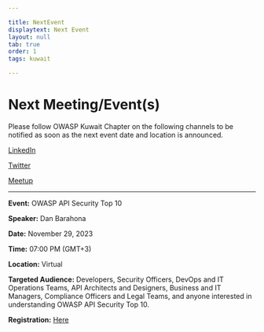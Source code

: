 ```yaml
---

title: NextEvent
displaytext: Next Event
layout: null
tab: true
order: 1
tags: kuwait

---
```


# Next Meeting/Event(s)

Please follow OWASP Kuwait Chapter on the following channels to be notified as soon as the next event date and location is announced.

[LinkedIn](https://www.linkedin.com/company/owasp-kuwait-chapter/)

[Twitter](https://twitter.com/OWASPKuwait)

[Meetup](https://www.meetup.com/OWASP-Kuwait-City-Chapter/)

---

**Event:** OWASP API Security Top 10

**Speaker:** Dan Barahona

**Date:** November 29, 2023

**Time:** 07:00 PM (GMT+3)

**Location:** Virtual

**Targeted Audience:** Developers, Security Officers, DevOps and IT Operations Teams, API Architects and Designers, Business and IT Managers, Compliance Officers and Legal Teams,
and anyone interested in understanding OWASP API Security Top 10.


**Registration:** [Here](https://www.meetup.com/owasp-kuwait-city-chapter/events/297279942/)

